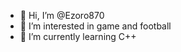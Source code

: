 - 👋 Hi, I’m @Ezoro870
- 👀 I’m interested in game and football
- 🌱 I’m currently learning C++
<!---
Ezoro870/Ezoro870 is a ✨ special ✨ repository because its `README.md` (this file) appears on your GitHub profile.
You can click the Preview link to take a look at your changes.
--->
